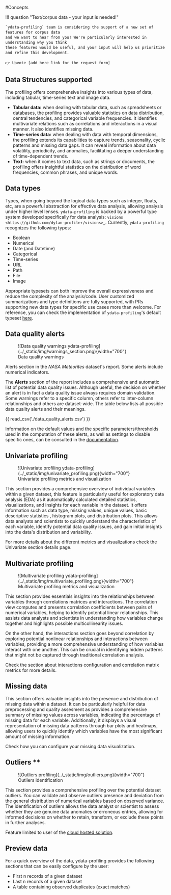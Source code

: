 #Concepts

!!! question "Text/corpus data - your input is needed!"

    `ydata-profiling` team is considering the support of a new set of features for corpus data
    and we want to hear from you! We're particularly interested in understanding why you think
    these features would be useful, and your input will help us prioritize and refine this development.

    👉 Upvote [add here link for the request form]

## Data Structures supported

The profiling offers comprehensive insights into various types of data, including tabular, time-series text and image data. 

- **Tabular data:** when dealing with tabular data, such as spreadsheets or databases, the profiling provides valuable statistics on data distribution, central tendencies, and categorical variable frequencies.
It identifies multivariate relations such as correlations and interactions in a visual manner. It also identifies missing data.  
- **Time-series data:** when dealing with data with temporal dimensions, the profiling extends its capabilities to capture trends, seasonality, cyclic patterns and missing data gaps. 
It can reveal information about data volatility, periodicity, and anomalies, facilitating a deeper understanding of time-dependent trends.
- **Text:**  when it comes to text data, such as strings or documents, the profiling offers insightful statistics on the distribution of word frequencies, common phrases, and unique words. 

## Data types
Types, when going beyond the logical data types such as integer, floats, etc,  are a powerful abstraction for effective data analysis, allowing analysis under higher level lenses. ``ydata-profiling`` is backed by a powerful type system developed specifically for data analysis: `visions <https://github.com/dylan-profiler/visions>`_. Currently, ``ydata-profiling`` recognizes the following types:

- Boolean
- Numerical
- Date (and Datetime)
- Categorical
- Time-series
- URL
- Path
- File
- Image

Appropriate typesets can both improve the overall expressiveness and reduce the complexity of the analysis/code. 
User customized summarizations and type definitions are fully supported, with PRs supporting new data types
for specific use cases more than welcome. For reference, you can check the implementation of ``ydata-profiling``'s
default typeset [here](https://github.com/ydataai/ydata-profiling/blob/develop/src/ydata_profiling/model/typeset.py).

## Data quality alerts
<figure markdown>     
   ![Data quality warnings ydata-profiling](../_static/img/warnings_section.png){width="700"}
   <figcaption>Data quality warnings</figcaption>
</figure>

Alerts section in the *NASA Meteorites* dataset's report. Some alerts include numerical indicators. 

The **Alerts** section of the report includes a comprehensive and automatic list of potential data quality issues. Although useful, the decision on whether an alert is in fact a data quality issue always requires domain validation. Some warnings refer to a specific column, others refer to inter-column relationships and others are dataset-wide. The table below lists all possible data quality alerts and their meanings.

{{ read_csv('./data_quality_alerts.csv') }}

Information on the default values and the specific parameters/thresholds used in the computation of these alerts, 
as well as settings to disable specific ones, can be consulted in the [documentation](../advanced_settings/available_settings.md).

## Univariate profiling                                

<figure markdown>     
   ![Univariate profiling ydata-profiling](../_static/img/univariate_profiling.png){width="700"}
   <figcaption>Univariate profiling metrics and visualization</figcaption>
</figure>

This section provides a comprehensive overview of individual variables within a given dataset, this feature is particularly useful for exploratory data analysis (EDA)
as it automatically calculated detailed statistics, visualizations, and insights for each variable in the dataset. It offers information such as data type, missing values, unique values, basic descriptive statistics
, histogram plots, and distribution plots. This allows data analysts and scientists to quickly understand the characteristics of each variable, identify potential data quality issues, and gain initial insights into the data's distribution and variability. 

For more details about the different metrics and visualizations check the Univariate section details page. 

## Multivariate profiling

<figure markdown>     
   ![Multivariate profiling ydata-profiling](../_static/img/multivariate_profiling.png){width="700"}
   <figcaption>Multivariate profiling metrics and visualization</figcaption>
</figure>

This section provides essentials insights into the relationships between variables through correlations matrices and interactions. 
The correlation view computes and presents correlation coefficients between pairs of numerical variables, helping to identify potential linear relationships.
This assists data analysts and scientists in understanding how variables change together and highlights possible multicollinearity issues.

On the other hand, the interactions section goes beyond correlation by exploring potential nonlinear relationships and interactions between variables, providing a more comprehensive understanding of how variables interact with one another. 
This can be crucial in identifying hidden patterns that might not be captured through traditional correlation analysis.

Check the section about interactions configuration and correlation matrix metrics for more details.  

## Missing data

This section offers valuable insights into the presence and distribution of missing data within a dataset. It can be particularly helpful for data preprocessing and quality assesment as
provides a comprehensive summary of missing values across variables, indicating the percentage of missing data for each variable. Additionally, it displays a visual representation of missing data patterns through bar plots and heatmaps, 
allowing users to quickly identify which variables have the most significant amount of missing information.

Check how you can configure your missing data visualization. 
                
## Outliers **

<figure markdown>     
   ![Outliers profiling](../_static/img/outliers.png){width="700"}
   <figcaption>Outliers identification</figcaption>
</figure>

This section provides a comprehensive profiling over the potential dataset outliers. You can validate and observe outliers presence and deviation from the general distribution of numerical variables
based on observed variance. 
The identification of outliers allows the data analyst or scientist to assess whether they are genuine data anomalies or erroneous entries, allowing for informed decisions on whether to retain, transform, or exclude these points in further analyses.

Feature limited to user of the [cloud hosted solution](https://ydata.ai/ydata-fabric-free-trial).

## Preview data 
For a quick overview of the data, ydata-profiling provides the following sections that can be easily configure by the user:
- First n records of a given dataset
- Last n records of a given dataset
- A table containing observed duplicates (exact matches)
